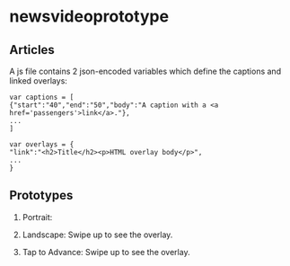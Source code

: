 # newsvideoprototype

## Articles
A js file contains 2 json-encoded variables which define the captions and linked overlays:

    var captions = [
    {"start":"40","end":"50","body":"A caption with a <a href='passengers'>link</a>."},
    ...
    ]
    
    var overlays = {
    "link":"<h2>Title</h2><p>HTML overlay body</p>",
    ...
    }



## Prototypes
1. Portrait:
2. Landscape:
Swipe up to see the overlay.

3. Tap to Advance:
Swipe up to see the overlay.
